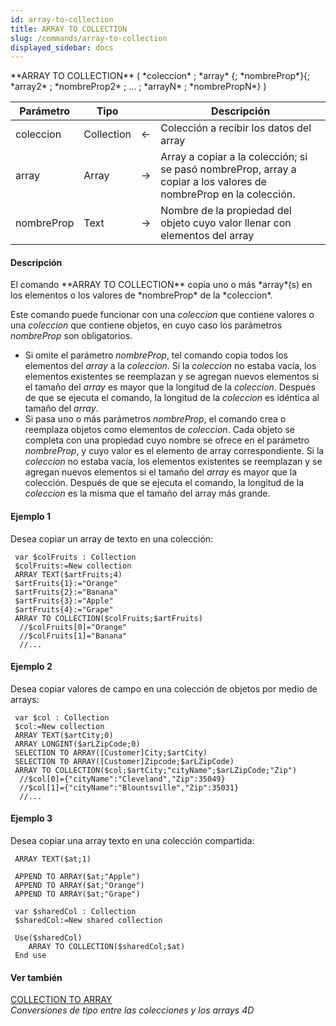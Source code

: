 ```yaml
---
id: array-to-collection
title: ARRAY TO COLLECTION
slug: /commands/array-to-collection
displayed_sidebar: docs
---
```


<!--REF #_command_.ARRAY TO COLLECTION.Syntax-->**ARRAY TO COLLECTION**  ( *coleccion* ; *array* {; *nombreProp*}{; *array2* ; *nombreProp2* ; ... ; *arrayN* ; *nombrePropN*} )<!-- END REF-->
<!--REF #_command_.ARRAY TO COLLECTION.Params-->
| Parámetro | Tipo |  | Descripción |
| --- | --- | --- | --- |
| coleccion | Collection | &#8592; | Colección a recibir los datos del array |
| array | Array | &#8594;  | Array a copiar a la colección; si se pasó nombreProp, array a copiar a los valores de nombreProp en la colección. |
| nombreProp | Text | &#8594;  | Nombre de la propiedad del objeto cuyo valor llenar con elementos del array |

<!-- END REF-->

#### Descripción 

<!--REF #_command_.ARRAY TO COLLECTION.Summary-->El comando **ARRAY TO COLLECTION**  copia uno o más *array*(s) en los elementos o los valores de *nombreProp* de la *coleccion*.<!-- END REF-->  
  
Este comando puede funcionar con una *coleccion* que contiene valores o una *coleccion*  que contiene objetos, en cuyo caso los parámetros *nombreProp* son obligatorios.

* Si omite el parámetro *nombreProp*, tel comando copia todos los elementos del *array* a la *coleccion*. Si la *coleccion* no estaba vacía, los elementos existentes se reemplazan y se agregan nuevos elementos si el tamaño del *array* es mayor que la longitud de la *coleccion*. Después de que se ejecuta el comando, la longitud de la *coleccion* es idéntica al tamaño del *array*.
* Si pasa uno o más parámetros *nombreProp*, el comando crea o reemplaza objetos como elementos de *coleccion*. Cada objeto se completa con una propiedad cuyo nombre se ofrece en el parámetro *nombreProp*, y cuyo valor es el elemento de array correspondiente. Si la *coleccion* no estaba vacía, los elementos existentes se reemplazan y se agregan nuevos elementos si el tamaño del *array* es mayor que la colección. Después de que se ejecuta el comando, la longitud de la *coleccion* es la misma que el tamaño del array más grande.

#### Ejemplo 1 

Desea copiar un array de texto en una colección:

```4d
 var $colFruits : Collection
 $colFruits:=New collection
 ARRAY TEXT($artFruits;4)
 $artFruits{1}:="Orange"
 $artFruits{2}:="Banana"
 $artFruits{3}:="Apple"
 $artFruits{4}:="Grape"
 ARRAY TO COLLECTION($colFruits;$artFruits)
  //$colFruits[0]="Orange"
  //$colFruits[1]="Banana"
  //...
```

#### Ejemplo 2 

Desea copiar valores de campo en una colección de objetos por medio de arrays:

```4d
 var $col : Collection
 $col:=New collection
 ARRAY TEXT($artCity;0)
 ARRAY LONGINT($arLZipCode;0)
 SELECTION TO ARRAY([Customer]City;$artCity)
 SELECTION TO ARRAY([Customer]Zipcode;$arLZipCode)
 ARRAY TO COLLECTION($col;$artCity;"cityName";$arLZipCode;"Zip")
  //$col[0]={"cityName":"Cleveland","Zip":35049}
  //$col[1]={"cityName":"Blountsville","Zip":35031}
  //...
```

#### Ejemplo 3 

Desea copiar una array texto en una colección compartida:

```4d
 ARRAY TEXT($at;1)
 
 APPEND TO ARRAY($at;"Apple")
 APPEND TO ARRAY($at;"Orange")
 APPEND TO ARRAY($at;"Grape")
 
 var $sharedCol : Collection
 $sharedCol:=New shared collection
 
 Use($sharedCol)
    ARRAY TO COLLECTION($sharedCol;$at)
 End use
```

#### Ver también 

[COLLECTION TO ARRAY](collection-to-array.md)  
*Conversiones de tipo entre las colecciones y los arrays 4D*  
